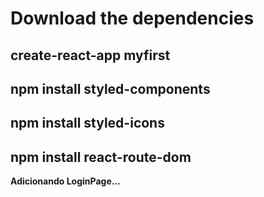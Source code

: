 # Download the dependencies

## create-react-app myfirst

## npm install styled-components

## npm install styled-icons

## npm install react-route-dom

**Adicionando LoginPage...**